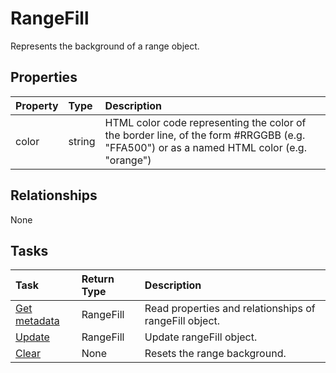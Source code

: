 # RangeFill

Represents the background of a range object.

## Properties
| Property	   | Type	|Description|
|:---------------|:--------|:----------|
|color|string|HTML color code representing the color of the border line, of the form #RRGGBB (e.g. "FFA500") or as a named HTML color (e.g. "orange")|

## Relationships
None


## Tasks

| Task		   | Return Type	|Description|
|:---------------|:--------|:----------|
|[Get metadata](../api/rangefill_get.md) | RangeFill |Read properties and relationships of rangeFill object.|
|[Update](../api/rangefill_update.md) | RangeFill	|Update rangeFill object. |
|[Clear](../api/rangefill_clear.md)|None|Resets the range background.|
